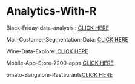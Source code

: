 # Analytics-With-R
<!DOCTYPE html>
<html>
<body>

<p>Black-Friday-data-analysis : <a href="http://rpubs.com/ghorai77/507576">CLICK HERE</a></p>
<p>Mall-Customer-Segmentation-Data: <a href="http://rpubs.com/ghorai77/505252">CLICK HERE</a></p>
<p>Wine-Data-Explore:<a href="http://rpubs.com/ghorai77/510920" > CLICK HERE </a></p>
<p>Mobile-App-Store-7200-apps <a href=http://rpubs.com/ghorai77/508988>CLICK HERE</a></p>
<p>omato-Bangalore-Restaurants<a href=http://rpubs.com/ghorai77/512329>CLICK HERE </a></p>
</body>
</html>
